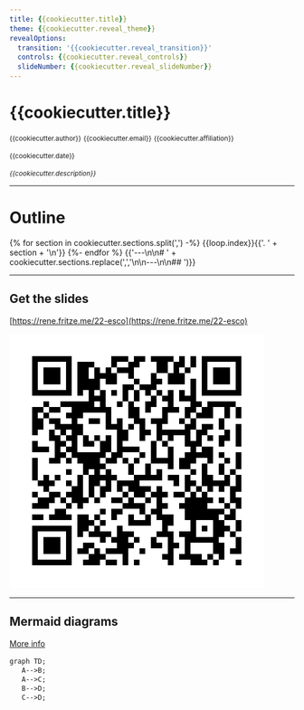 ```yaml
---
title: {{cookiecutter.title}}
theme: {{cookiecutter.reveal_theme}}
revealOptions:
  transition: '{{cookiecutter.reveal_transition}}'
  controls: {{cookiecutter.reveal_controls}}
  slideNumber: {{cookiecutter.reveal_slideNumber}}
---
```


# {{cookiecutter.title}}

<small>{{cookiecutter.author}}</small>
<small>{{cookiecutter.email}}</small>
<small>{{cookiecutter.affiliation}}</small>

<small>{{cookiecutter.date}}</small>

<small>*{{cookiecutter.description}}*</small>

---

# Outline

{% for section in cookiecutter.sections.split(',') -%}
{{loop.index}}{{'. ' + section + '\n'}}
{%- endfor %}
{{'---\n\n# ' + cookiecutter.sections.replace(',','\n\n---\n\n## ')}}

---

<div class="container">

<div>

## Get the slides

[https://rene.fritze.me/22-esco](https://rene.fritze.me/22-esco)

</div>

<div>
<img src="qr_self.png" />
</div>
</div>

---

## Mermaid diagrams

[More info](https://mermaid-js.github.io/mermaid/)

```mermaid
graph TD;
   A-->B;
   A-->C;
   B-->D;
   C-->D;
```

